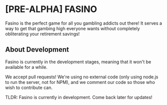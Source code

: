 # [PRE-ALPHA] FASINO
Fasino is the perfect game for all you gambling addicts out there! It serves a way to get that gambing high everyone wants without completely obliterating your retirement savings!

## About Development

Fasino is currently in the development stages, meaning that it won't be available for a while.

We accept pull requests! We're using no external code (only using node.js to run the server, not for NPM), and we comment our code so those who wish to contribute can.

TLDR: Fasino is currently in development. Come back later for updates!